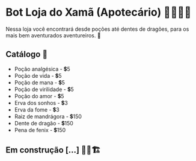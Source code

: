 # Bot Loja do Xamã (Apotecário) 🧙‍♂️🍯🌿

Nessa loja você encontrará desde poções até dentes de dragões, para os mais bem aventurados aventureiros. 🐲

## Catálogo 📜

- Poção analgésica - 💲5
- Poção de vida - 💲5
- Poção de mana - 💲5
- Poção de virilidade - 💲5
- Poção do amor - 💲5
- Erva dos sonhos - 💲3
- Erva da fome - 💲3
- Raiz de mandrágora - 💲150
- Dente de dragão - 💲150
- Pena de fenix - 💲150

## Em construção [...] 👷‍♂️🏗
